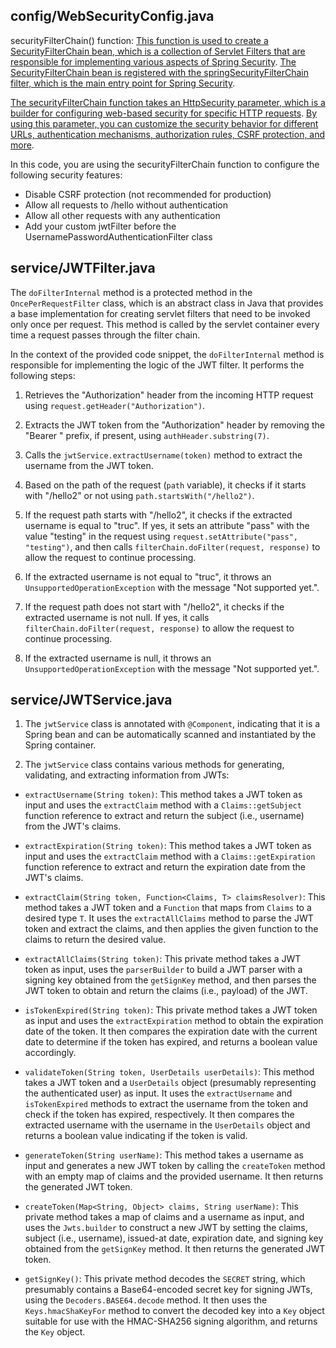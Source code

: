 **config/WebSecurityConfig.java**
--------------------------
securityFilterChain() function: [This function is used to create a SecurityFilterChain bean, which is a collection of Servlet Filters that are responsible for implementing various aspects of Spring Security](https://docs.spring.io/spring-security/reference/servlet/configuration/java.html). [The SecurityFilterChain bean is registered with the springSecurityFilterChain filter, which is the main entry point for Spring Security](https://docs.spring.io/spring-security/reference/servlet/configuration/java.html).

[The securityFilterChain function takes an HttpSecurity parameter, which is a builder for configuring web-based security for specific HTTP requests](https://docs.spring.io/spring-security/reference/servlet/configuration/java.html). [By using this parameter, you can customize the security behavior for different URLs, authentication mechanisms, authorization rules, CSRF protection, and more](https://docs.spring.io/spring-security/reference/servlet/configuration/java.html).

In this code, you are using the securityFilterChain function to configure the following security features:

-   Disable CSRF protection (not recommended for production)
-   Allow all requests to /hello without authentication
-   Allow all other requests with any authentication
-   Add your custom jwtFilter before the UsernamePasswordAuthenticationFilter class

**service/JWTFilter.java**
------------------
The `doFilterInternal` method is a protected method in the `OncePerRequestFilter` class, which is an abstract class in Java that provides a base implementation for creating servlet filters that need to be invoked only once per request. This method is called by the servlet container every time a request passes through the filter chain.

In the context of the provided code snippet, the `doFilterInternal` method is responsible for implementing the logic of the JWT filter. It performs the following steps:

1.  Retrieves the "Authorization" header from the incoming HTTP request using `request.getHeader("Authorization")`.

2.  Extracts the JWT token from the "Authorization" header by removing the "Bearer " prefix, if present, using `authHeader.substring(7)`.

3.  Calls the `jwtService.extractUsername(token)` method to extract the username from the JWT token.

4.  Based on the path of the request (`path` variable), it checks if it starts with "/hello2" or not using `path.startsWith("/hello2")`.

5.  If the request path starts with "/hello2", it checks if the extracted username is equal to "truc". If yes, it sets an attribute "pass" with the value "testing" in the request using `request.setAttribute("pass", "testing")`, and then calls `filterChain.doFilter(request, response)` to allow the request to continue processing.

6.  If the extracted username is not equal to "truc", it throws an `UnsupportedOperationException` with the message "Not supported yet.".

7.  If the request path does not start with "/hello2", it checks if the extracted username is not null. If yes, it calls `filterChain.doFilter(request, response)` to allow the request to continue processing.

8.  If the extracted username is null, it throws an `UnsupportedOperationException` with the message "Not supported yet.".

**service/JWTService.java**
-------------------
1.  The `jwtService` class is annotated with `@Component`, indicating that it is a Spring bean and can be automatically scanned and instantiated by the Spring container.

2.  The `jwtService` class contains various methods for generating, validating, and extracting information from JWTs:

-   `extractUsername(String token)`: This method takes a JWT token as input and uses the `extractClaim` method with a `Claims::getSubject` function reference to extract and return the subject (i.e., username) from the JWT's claims.

-   `extractExpiration(String token)`: This method takes a JWT token as input and uses the `extractClaim` method with a `Claims::getExpiration` function reference to extract and return the expiration date from the JWT's claims.

-   `extractClaim(String token, Function<Claims, T> claimsResolver)`: This method takes a JWT token and a `Function` that maps from `Claims` to a desired type `T`. It uses the `extractAllClaims` method to parse the JWT token and extract the claims, and then applies the given function to the claims to return the desired value.

-   `extractAllClaims(String token)`: This private method takes a JWT token as input, uses the `parserBuilder` to build a JWT parser with a signing key obtained from the `getSignKey` method, and then parses the JWT token to obtain and return the claims (i.e., payload) of the JWT.

-   `isTokenExpired(String token)`: This private method takes a JWT token as input and uses the `extractExpiration` method to obtain the expiration date of the token. It then compares the expiration date with the current date to determine if the token has expired, and returns a boolean value accordingly.

-   `validateToken(String token, UserDetails userDetails)`: This method takes a JWT token and a `UserDetails` object (presumably representing the authenticated user) as input. It uses the `extractUsername` and `isTokenExpired` methods to extract the username from the token and check if the token has expired, respectively. It then compares the extracted username with the username in the `UserDetails` object and returns a boolean value indicating if the token is valid.

-   `generateToken(String userName)`: This method takes a username as input and generates a new JWT token by calling the `createToken` method with an empty map of claims and the provided username. It then returns the generated JWT token.

-   `createToken(Map<String, Object> claims, String userName)`: This private method takes a map of claims and a username as input, and uses the `Jwts.builder` to construct a new JWT by setting the claims, subject (i.e., username), issued-at date, expiration date, and signing key obtained from the `getSignKey` method. It then returns the generated JWT token.

-   `getSignKey()`: This private method decodes the `SECRET` string, which presumably contains a Base64-encoded secret key for signing JWTs, using the `Decoders.BASE64.decode` method. It then uses the `Keys.hmacShaKeyFor` method to convert the decoded key into a `Key` object suitable for use with the HMAC-SHA256 signing algorithm, and returns the `Key` object.

